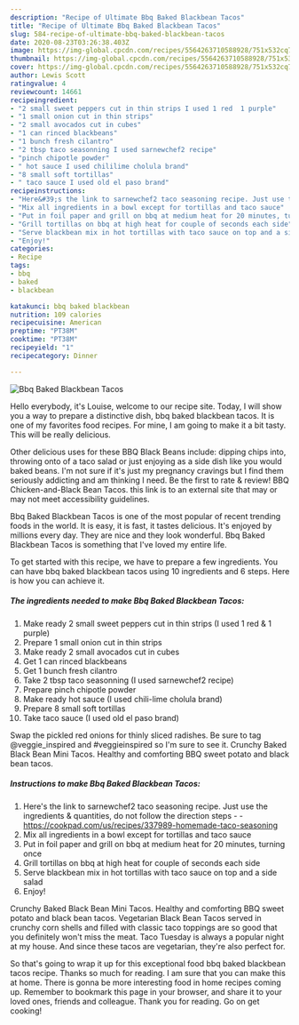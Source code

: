 ```yaml
---
description: "Recipe of Ultimate Bbq Baked Blackbean Tacos"
title: "Recipe of Ultimate Bbq Baked Blackbean Tacos"
slug: 584-recipe-of-ultimate-bbq-baked-blackbean-tacos
date: 2020-08-23T03:26:38.403Z
image: https://img-global.cpcdn.com/recipes/5564263710588928/751x532cq70/bbq-baked-blackbean-tacos-recipe-main-photo.jpg
thumbnail: https://img-global.cpcdn.com/recipes/5564263710588928/751x532cq70/bbq-baked-blackbean-tacos-recipe-main-photo.jpg
cover: https://img-global.cpcdn.com/recipes/5564263710588928/751x532cq70/bbq-baked-blackbean-tacos-recipe-main-photo.jpg
author: Lewis Scott
ratingvalue: 4
reviewcount: 14661
recipeingredient:
- "2 small sweet peppers cut in thin strips I used 1 red  1 purple"
- "1 small onion cut in thin strips"
- "2 small avocados cut in cubes"
- "1 can rinced blackbeans"
- "1 bunch fresh cilantro"
- "2 tbsp taco seasonning I used sarnewchef2 recipe"
- "pinch chipotle powder"
- " hot sauce I used chililime cholula brand"
- "8 small soft tortillas"
- " taco sauce I used old el paso brand"
recipeinstructions:
- "Here&#39;s the link to sarnewchef2 taco seasoning recipe. Just use the ingredients &amp; quantities, do not follow the direction steps  https://cookpad.com/us/recipes/337989-homemade-taco-seasoning"
- "Mix all ingredients in a bowl except for tortillas and taco sauce"
- "Put in foil paper and grill on bbq at medium heat for 20 minutes, turning once"
- "Grill tortillas on bbq at high heat for couple of seconds each side"
- "Serve blackbean mix in hot tortillas with taco sauce on top and a side salad"
- "Enjoy!"
categories:
- Recipe
tags:
- bbq
- baked
- blackbean

katakunci: bbq baked blackbean 
nutrition: 109 calories
recipecuisine: American
preptime: "PT38M"
cooktime: "PT38M"
recipeyield: "1"
recipecategory: Dinner

---
```



![Bbq Baked Blackbean Tacos](https://img-global.cpcdn.com/recipes/5564263710588928/751x532cq70/bbq-baked-blackbean-tacos-recipe-main-photo.jpg)

Hello everybody, it's Louise, welcome to our recipe site. Today, I will show you a way to prepare a distinctive dish, bbq baked blackbean tacos. It is one of my favorites food recipes. For mine, I am going to make it a bit tasty. This will be really delicious.

Other delicious uses for these BBQ Black Beans include: dipping chips into, throwing onto of a taco salad or just enjoying as a side dish like you would baked beans. I&#39;m not sure if it&#39;s just my pregnancy cravings but I find them seriously addicting and am thinking I need. Be the first to rate &amp; review! BBQ Chicken-and-Black Bean Tacos. this link is to an external site that may or may not meet accessibility guidelines.

Bbq Baked Blackbean Tacos is one of the most popular of recent trending foods in the world. It is easy, it is fast, it tastes delicious. It's enjoyed by millions every day. They are nice and they look wonderful. Bbq Baked Blackbean Tacos is something that I've loved my entire life.


To get started with this recipe, we have to prepare a few ingredients. You can have bbq baked blackbean tacos using 10 ingredients and 6 steps. Here is how you can achieve it.

<!--inarticleads1-->

##### The ingredients needed to make Bbq Baked Blackbean Tacos:

1. Make ready 2 small sweet peppers cut in thin strips (I used 1 red &amp; 1 purple)
1. Prepare 1 small onion cut in thin strips
1. Make ready 2 small avocados cut in cubes
1. Get 1 can rinced blackbeans
1. Get 1 bunch fresh cilantro
1. Take 2 tbsp taco seasonning (I used sarnewchef2 recipe)
1. Prepare pinch chipotle powder
1. Make ready  hot sauce (I used chili-lime cholula brand)
1. Prepare 8 small soft tortillas
1. Take  taco sauce (I used old el paso brand)


Swap the pickled red onions for thinly sliced radishes. Be sure to tag @veggie_inspired and #veggieinspired so I&#39;m sure to see it. Crunchy Baked Black Bean Mini Tacos. Healthy and comforting BBQ sweet potato and black bean tacos. 

<!--inarticleads2-->

##### Instructions to make Bbq Baked Blackbean Tacos:

1. Here&#39;s the link to sarnewchef2 taco seasoning recipe. Just use the ingredients &amp; quantities, do not follow the direction steps -  - https://cookpad.com/us/recipes/337989-homemade-taco-seasoning
1. Mix all ingredients in a bowl except for tortillas and taco sauce
1. Put in foil paper and grill on bbq at medium heat for 20 minutes, turning once
1. Grill tortillas on bbq at high heat for couple of seconds each side
1. Serve blackbean mix in hot tortillas with taco sauce on top and a side salad
1. Enjoy!


Crunchy Baked Black Bean Mini Tacos. Healthy and comforting BBQ sweet potato and black bean tacos. Vegetarian Black Bean Tacos served in crunchy corn shells and filled with classic taco toppings are so good that you definitely won&#39;t miss the meat. Taco Tuesday is always a popular night at my house. And since these tacos are vegetarian, they&#39;re also perfect for. 

So that's going to wrap it up for this exceptional food bbq baked blackbean tacos recipe. Thanks so much for reading. I am sure that you can make this at home. There is gonna be more interesting food in home recipes coming up. Remember to bookmark this page in your browser, and share it to your loved ones, friends and colleague. Thank you for reading. Go on get cooking!
